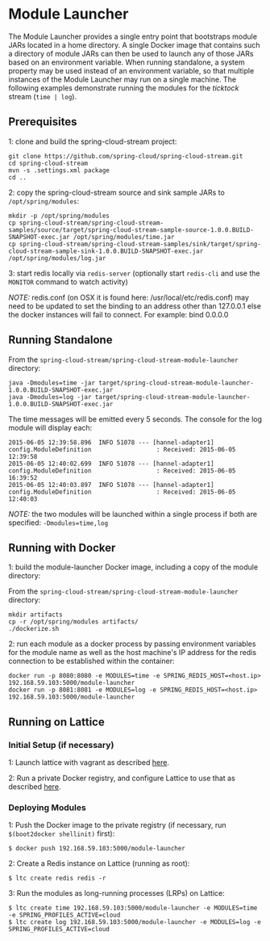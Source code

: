 # Module Launcher

The Module Launcher provides a single entry point that bootstraps module JARs located in a home directory. A single Docker image that contains such a directory of module JARs can then be used to launch any of those JARs based on an environment variable. When running standalone, a system property may be used instead of an environment variable, so that multiple instances of the Module Launcher may run on a single machine. The following examples demonstrate running the modules for the *ticktock* stream (`time | log`).

## Prerequisites

1: clone and build the spring-cloud-stream project:

````
git clone https://github.com/spring-cloud/spring-cloud-stream.git
cd spring-cloud-stream
mvn -s .settings.xml package
cd ..
````

2: copy the spring-cloud-stream source and sink sample JARs to `/opt/spring/modules`:

````
mkdir -p /opt/spring/modules
cp spring-cloud-stream/spring-cloud-stream-samples/source/target/spring-cloud-stream-sample-source-1.0.0.BUILD-SNAPSHOT-exec.jar /opt/spring/modules/time.jar
cp spring-cloud-stream/spring-cloud-stream-samples/sink/target/spring-cloud-stream-sample-sink-1.0.0.BUILD-SNAPSHOT-exec.jar /opt/spring/modules/log.jar
````

3: start redis locally via `redis-server` (optionally start `redis-cli` and use the `MONITOR` command to watch activity)

*NOTE:* redis.conf (on OSX it is found here: /usr/local/etc/redis.conf) may need to be updated to set the binding to an address other than 127.0.0.1 else the docker instances will fail to connect. For example: bind 0.0.0.0

## Running Standalone

From the `spring-cloud-stream/spring-cloud-stream-module-launcher` directory:

````
java -Dmodules=time -jar target/spring-cloud-stream-module-launcher-1.0.0.BUILD-SNAPSHOT-exec.jar
java -Dmodules=log -jar target/spring-cloud-stream-module-launcher-1.0.0.BUILD-SNAPSHOT-exec.jar
````

The time messages will be emitted every 5 seconds. The console for the log module will display each:

````
2015-06-05 12:39:58.896  INFO 51078 --- [hannel-adapter1] config.ModuleDefinition                  : Received: 2015-06-05 12:39:58
2015-06-05 12:40:02.699  INFO 51078 --- [hannel-adapter1] config.ModuleDefinition                  : Received: 2015-06-05 16:39:52
2015-06-05 12:40:03.897  INFO 51078 --- [hannel-adapter1] config.ModuleDefinition                  : Received: 2015-06-05 12:40:03
````

*NOTE:* the two modules will be launched within a single process if both are specified: `-Dmodules=time,log`

## Running with Docker

1: build the module-launcher Docker image, including a copy of the module directory:

From the `spring-cloud-stream/spring-cloud-stream-module-launcher` directory:

````
mkdir artifacts
cp -r /opt/spring/modules artifacts/
./dockerize.sh
````

2: run each module as a docker process by passing environment variables for the module name as well as the host machine's IP address for the redis connection to be established within the container:

````
docker run -p 8080:8080 -e MODULES=time -e SPRING_REDIS_HOST=<host.ip> 192.168.59.103:5000/module-launcher
docker run -p 8081:8081 -e MODULES=log -e SPRING_REDIS_HOST=<host.ip> 192.168.59.103:5000/module-launcher
````

## Running on Lattice

### Initial Setup (if necessary)

1: Launch lattice with vagrant as described [here](http://lattice.cf/docs/getting-started/).

2: Run a private Docker registry, and configure Lattice to use that as described [here](http://lattice.cf/docs/private-docker-registry/).

### Deploying Modules

1: Push the Docker image to the private registry (if necessary, run `$(boot2docker shellinit)` first):

````
$ docker push 192.168.59.103:5000/module-launcher
````

2: Create a Redis instance on Lattice (running as root):

````
$ ltc create redis redis -r
````

3: Run the modules as long-running processes (LRPs) on Lattice:

````
$ ltc create time 192.168.59.103:5000/module-launcher -e MODULES=time -e SPRING_PROFILES_ACTIVE=cloud
$ ltc create log 192.168.59.103:5000/module-launcher -e MODULES=log -e SPRING_PROFILES_ACTIVE=cloud
````

